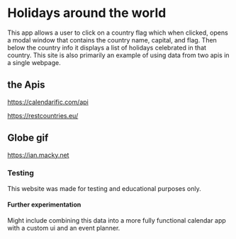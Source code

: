 # Holidays around the world

This app allows a user to click on a country flag which when clicked, 
opens a modal window that contains the country name, capital, and flag. 
Then below the country info it displays a list of holidays celebrated 
in that country. This site is also primarily an example of using data 
from two apis in a single webpage.

## the Apis 

https://calendarific.com/api

https://restcountries.eu/



## Globe gif

https://ian.macky.net



### Testing 

This website was made for testing and educational purposes only. 


#### Further experimentation

Might include combining this data into a more fully functional 
calendar app with a custom ui and an event planner.

